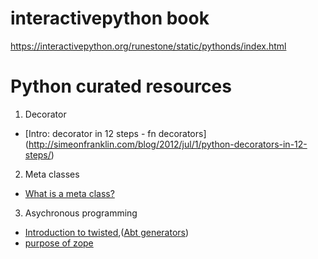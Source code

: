 # interactivepython book
https://interactivepython.org/runestone/static/pythonds/index.html

# Python curated resources
1. Decorator
  * [Intro: decorator in 12 steps - fn decorators] (http://simeonfranklin.com/blog/2012/jul/1/python-decorators-in-12-steps/)
  
2. Meta classes
  * [What is a meta class?](http://stackoverflow.com/questions/100003/what-is-a-metaclass-in-python)

3. Asychronous programming
  * [Introduction to twisted](http://krondo.com/an-introduction-to-asynchronous-programming-and-twisted/),([Abt generators](http://krondo.com/just-another-way-to-spell-callback/))
  * [purpose of zope](http://stackoverflow.com/questions/2521189/purpose-of-zope-interfaces)
